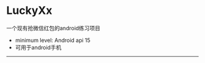 # LuckyXx
一个现有抢微信红包的android练习项目

* minimum level: Android api 15      
* 可用于android手机          

---

